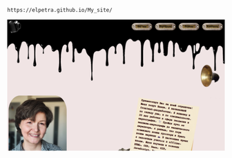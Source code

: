 ```sh
https://elpetra.github.io/My_site/
```

![pictures](https://github.com/ElPetra/My_site/blob/main/my-site.png)
